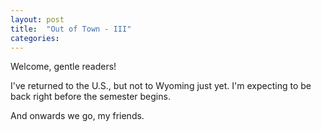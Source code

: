 ```yaml
---
layout: post
title:  "Out of Town - III"
categories:
---
```

Welcome, gentle readers!

I've returned to the U.S., but not to Wyoming just yet. I'm expecting to be back right before the semester begins.

And onwards we go, my friends.
